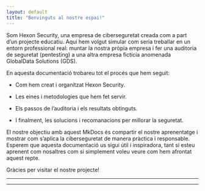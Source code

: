 ```yaml
---
layout: default
title: "Benvinguts al nostre espai!"
---
```


Som Hexon Security, una empresa de ciberseguretat creada com a part d’un projecte educatiu. Aquí hem volgut simular com seria treballar en un entorn professional real: muntar la nostra pròpia empresa i fer una auditoria de seguretat (pentesting) a una altra empresa fictícia anomenada GlobalData Solutions (GDS).

En aquesta documentació trobareu tot el procés que hem seguit:

- Com hem creat i organitzat Hexon Security.

- Les eines i metodologies que hem fet servir.

- Els passos de l’auditoria i els resultats obtinguts.

- I finalment, les solucions i recomanacions per millorar la seguretat.

El nostre objectiu amb aquest MkDocs és compartir el nostre aprenentatge i mostrar com s’aplica la ciberseguretat de manera pràctica i responsable.
Esperem que aquesta documentació us sigui útil i inspiradora, tant si esteu aprenent com nosaltres com si simplement voleu veure com hem afrontat aquest repte.

Gràcies per visitar el nostre projecte!

---

---

